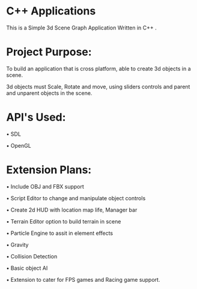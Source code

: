 # C++ Applications

This is a Simple 3d Scene Graph Application Written in C++ .

# Project Purpose:

To build an application that is cross platform, able to create 3d objects in a scene.

3d objects must Scale, Rotate and move, using sliders controls and parent and unparent objects in the scene.    

# API's Used: 

•	SDL 

•	OpenGL

# Extension Plans:

•	Include OBJ and FBX support

•	Script Editor to change and manipulate object controls

•	Create 2d HUD with location map life, Manager bar

•	Terrain Editor option to build terrain in scene

•	Particle Engine to assit in element effects

•	Gravity 

•	Collision Detection

•	Basic object AI

•	Extension to cater for FPS games and Racing game support.


